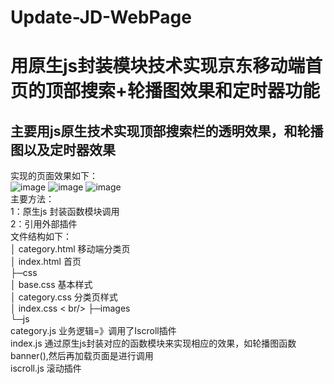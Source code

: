 # Update-JD-WebPage
用原生js封装模块技术实现京东移动端首页的顶部搜索+轮播图效果和定时器功能<br/>
==
主要用js原生技术实现顶部搜索栏的透明效果，和轮播图以及定时器效果<br/>
--
实现的页面效果如下：<br/>
![image](https://github.com/wangxiaozhan/Update-JD-WebPage/tree/master/images/01.png)   ![image](https://github.com/wangxiaozhan/Update-JD-WebPage/tree/master/images/02.png)      ![image](https://github.com/wangxiaozhan/Update-JD-WebPage/tree/master/images/03.png)<br/>
主要方法：<br/>
1：原生js 封装函数模块调用<br/>
2：引用外部插件<br/>
文件结构如下：<br/>
│  category.html          移动端分类页  <br/>
│  index.html              首页 <br/>
├─css             <br/>
│      base.css             基本样式<br/>
│      category.css           分类页样式<br/>
│      index.css            < br/>
├─images            <br/>
└─js                      <br/>
        category.js                 业务逻辑=》调用了Iscroll插件<br/>
        index.js                        通过原生js封装对应的函数模块来实现相应的效果，如轮播图函数banner(),然后再加载页面是进行调用<br/>
        iscroll.js                滚动插件<br/>

